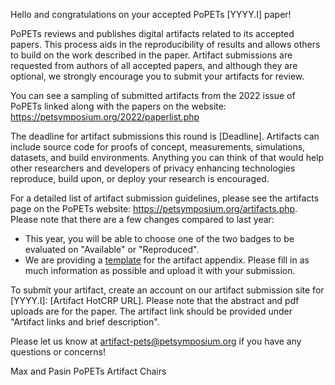 Hello and congratulations on your accepted PoPETs [YYYY.I] paper!

PoPETs reviews and publishes digital artifacts related to its accepted
papers. This process aids in the reproducibility of results and allows
others to build on the work described in the paper. Artifact submissions
are requested from authors of all accepted papers, and although they are
optional, we strongly encourage you to submit your artifacts for review.

You can see a sampling of submitted artifacts from the 2022 issue of
PoPETs linked along with the papers on the website:
https://petsymposium.org/2022/paperlist.php

The deadline for artifact submissions this round is [Deadline].
Artifacts can include source code for proofs of concept, measurements,
simulations, datasets, and build environments. Anything you can think of that
would help other researchers and developers of privacy enhancing technologies
reproduce, build upon, or deploy your research is encouraged.

For a detailed list of artifact submission guidelines, please see the artifacts
page on the PoPETs website: https://petsymposium.org/artifacts.php. Please note
that there are a few changes compared to last year:
* This year, you will be able to choose one of the two badges to be evaluated on
"Available" or "Reproduced".
* We are providing a [template](https://petsymposium.org/files/template.md) for
the artifact appendix. Please fill in as much information as possible and upload
it with your submission.

To submit your artifact, create an account on our artifact submission
site for [YYYY.I]: [Artifact HotCRP URL].
Please note that the abstract and pdf uploads are for the paper. The artifact
link should be provided under "Artifact links and brief description". 

Please let us know at <artifact-pets@petsymposium.org>  if you have any
questions or concerns!

Max and Pasin
PoPETs Artifact Chairs
